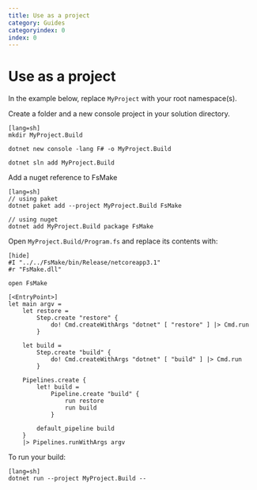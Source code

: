 ```yaml
---
title: Use as a project
category: Guides
categoryindex: 0
index: 0
---
```


# Use as a project

In the example below, replace `MyProject` with your root namespace(s).

Create a folder and a new console project in your solution directory.

    [lang=sh]
    mkdir MyProject.Build

    dotnet new console -lang F# -o MyProject.Build

    dotnet sln add MyProject.Build

Add a nuget reference to FsMake

    [lang=sh]
    // using paket
    dotnet paket add --project MyProject.Build FsMake

    // using nuget
    dotnet add MyProject.Build package FsMake

Open `MyProject.Build/Program.fs` and replace its contents with:

    [hide]
    #I "../../FsMake/bin/Release/netcoreapp3.1"
    #r "FsMake.dll"

<!-- Sep -->

    open FsMake

    [<EntryPoint>]
    let main argv =
        let restore =
            Step.create "restore" {
                do! Cmd.createWithArgs "dotnet" [ "restore" ] |> Cmd.run
            }

        let build =
            Step.create "build" {
                do! Cmd.createWithArgs "dotnet" [ "build" ] |> Cmd.run
            }

        Pipelines.create {
            let! build =
                Pipeline.create "build" {
                    run restore
                    run build
                }

            default_pipeline build
        }
        |> Pipelines.runWithArgs argv

To run your build:

    [lang=sh]
    dotnet run --project MyProject.Build --
